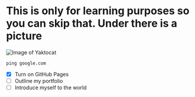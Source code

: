 # This is only for learning purposes so you can skip that. Under there is a picture

![Image of Yaktocat](https://octodex.github.com/images/yaktocat.png)

```
ping google.com
```


- [X] Turn on GitHub Pages
- [ ] Outline my portfolio
- [ ] Introduce myself to the world
